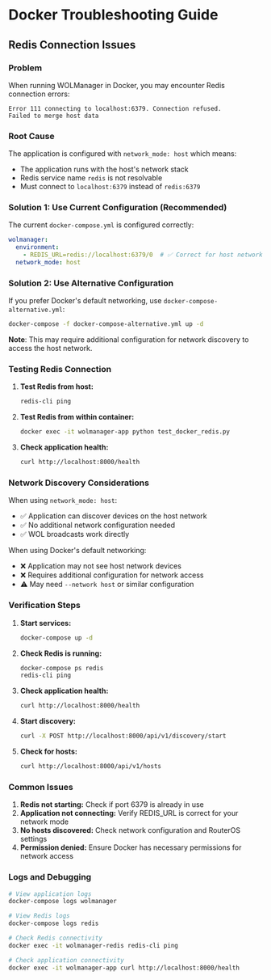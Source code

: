 # Docker Troubleshooting Guide

## Redis Connection Issues

### Problem
When running WOLManager in Docker, you may encounter Redis connection errors:
```
Error 111 connecting to localhost:6379. Connection refused.
Failed to merge host data
```

### Root Cause
The application is configured with `network_mode: host` which means:
- The application runs with the host's network stack
- Redis service name `redis` is not resolvable
- Must connect to `localhost:6379` instead of `redis:6379`

### Solution 1: Use Current Configuration (Recommended)
The current `docker-compose.yml` is configured correctly:
```yaml
wolmanager:
  environment:
    - REDIS_URL=redis://localhost:6379/0  # ✅ Correct for host networking
  network_mode: host
```

### Solution 2: Use Alternative Configuration
If you prefer Docker's default networking, use `docker-compose-alternative.yml`:
```bash
docker-compose -f docker-compose-alternative.yml up -d
```

**Note**: This may require additional configuration for network discovery to access the host network.

### Testing Redis Connection

1. **Test Redis from host:**
   ```bash
   redis-cli ping
   ```

2. **Test Redis from within container:**
   ```bash
   docker exec -it wolmanager-app python test_docker_redis.py
   ```

3. **Check application health:**
   ```bash
   curl http://localhost:8000/health
   ```

### Network Discovery Considerations

When using `network_mode: host`:
- ✅ Application can discover devices on the host network
- ✅ No additional network configuration needed
- ✅ WOL broadcasts work directly

When using Docker's default networking:
- ❌ Application may not see host network devices
- ❌ Requires additional configuration for network access
- ⚠️ May need `--network host` or similar configuration

### Verification Steps

1. **Start services:**
   ```bash
   docker-compose up -d
   ```

2. **Check Redis is running:**
   ```bash
   docker-compose ps redis
   redis-cli ping
   ```

3. **Check application health:**
   ```bash
   curl http://localhost:8000/health
   ```

4. **Start discovery:**
   ```bash
   curl -X POST http://localhost:8000/api/v1/discovery/start
   ```

5. **Check for hosts:**
   ```bash
   curl http://localhost:8000/api/v1/hosts
   ```

### Common Issues

1. **Redis not starting:** Check if port 6379 is already in use
2. **Application not connecting:** Verify REDIS_URL is correct for your network mode
3. **No hosts discovered:** Check network configuration and RouterOS settings
4. **Permission denied:** Ensure Docker has necessary permissions for network access

### Logs and Debugging

```bash
# View application logs
docker-compose logs wolmanager

# View Redis logs
docker-compose logs redis

# Check Redis connectivity
docker exec -it wolmanager-redis redis-cli ping

# Check application connectivity
docker exec -it wolmanager-app curl http://localhost:8000/health
```
